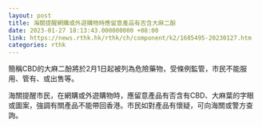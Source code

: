 ```yaml
---
layout: post
title: 海關提醒網購或外遊購物時應留意產品有否含大麻二酚
date: 2023-01-27 18:13:43.000000000 +08:00
link: https://news.rthk.hk/rthk/ch/component/k2/1685495-20230127.htm
categories: rthk
---
```


簡稱CBD的大麻二酚將於2月1日起被列為危險藥物，受條例監管，市民不能服用、管有、或出售等。

海關提醒市民，在網購或外遊購物時，應留意產品有否含有CBD、大麻葉的字眼或圖案，強調有關產品不能帶回香港。市民如對產品有懷疑，可向海關或警方查詢。
